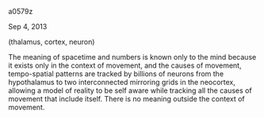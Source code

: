 a0579z

Sep 4, 2013

(thalamus, cortex, neuron)

The meaning of spacetime and numbers is known only to the mind because it exists only in the context of movement, and the causes of movement, tempo-spatial patterns are tracked by billions of neurons from the hypothalamus to two interconnected mirroring grids in the neocortex, allowing a model of reality to be self aware while tracking all the causes of movement that include itself. There is no meaning outside the context of movement. 
